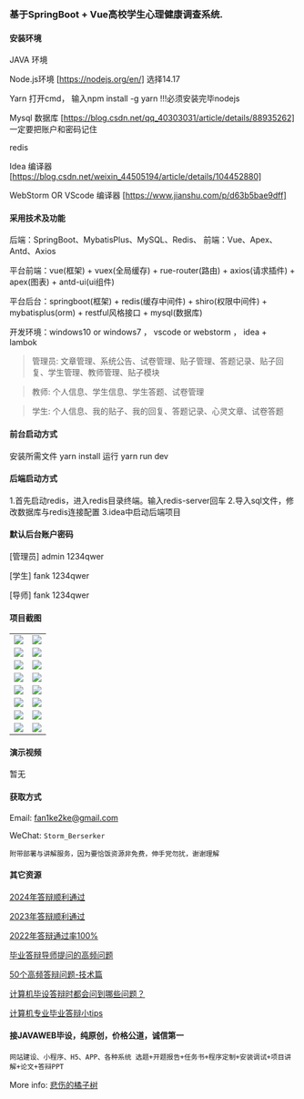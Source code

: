 ### 基于SpringBoot + Vue高校学生心理健康调查系统.


#### 安装环境

JAVA 环境 

Node.js环境 [https://nodejs.org/en/] 选择14.17

Yarn 打开cmd， 输入npm install -g yarn !!!必须安装完毕nodejs

Mysql 数据库 [https://blog.csdn.net/qq_40303031/article/details/88935262] 一定要把账户和密码记住

redis

Idea 编译器 [https://blog.csdn.net/weixin_44505194/article/details/104452880]

WebStorm OR VScode 编译器 [https://www.jianshu.com/p/d63b5bae9dff]

#### 采用技术及功能

后端：SpringBoot、MybatisPlus、MySQL、Redis、
前端：Vue、Apex、Antd、Axios

平台前端：vue(框架) + vuex(全局缓存) + rue-router(路由) + axios(请求插件) + apex(图表)  + antd-ui(ui组件)

平台后台：springboot(框架) + redis(缓存中间件) + shiro(权限中间件) + mybatisplus(orm) + restful风格接口 + mysql(数据库)

开发环境：windows10 or windows7 ， vscode or webstorm ， idea + lambok

> 管理员: 文章管理、系统公告、试卷管理、贴子管理、答题记录、贴子回复、学生管理、教师管理、贴子模块

> 教师: 个人信息、学生信息、学生答题、试卷管理

> 学生: 个人信息、我的贴子、我的回复、答题记录、心灵文章、试卷答题


#### 前台启动方式
安装所需文件 yarn install 
运行 yarn run dev

#### 后端启动方式

1.首先启动redis，进入redis目录终端。输入redis-server回车
2.导入sql文件，修改数据库与redis连接配置
3.idea中启动后端项目

#### 默认后台账户密码
[管理员]
admin
1234qwer

[学生]
fank
1234qwer

[导师]
fank
1234qwer

#### 项目截图

|  |  |
|---------------------|---------------------|
|![](https://fank-bucket-oss.oss-cn-beijing.aliyuncs.com/img/1712666140685.jpg) | ![](https://fank-bucket-oss.oss-cn-beijing.aliyuncs.com/img/1712718216285.jpg) |
|![](https://fank-bucket-oss.oss-cn-beijing.aliyuncs.com/img/1712718196396.png) | ![](https://fank-bucket-oss.oss-cn-beijing.aliyuncs.com/img/1712666121087.jpg) |
|![](https://fank-bucket-oss.oss-cn-beijing.aliyuncs.com/img/1712718179757.jpg) | ![](https://fank-bucket-oss.oss-cn-beijing.aliyuncs.com/img/1712666108598.jpg) |
|![](https://fank-bucket-oss.oss-cn-beijing.aliyuncs.com/img/1712666210751.jpg) | ![](https://fank-bucket-oss.oss-cn-beijing.aliyuncs.com/img/1712666047227.jpg) |
|![](https://fank-bucket-oss.oss-cn-beijing.aliyuncs.com/img/1712666199567.jpg) | ![](https://fank-bucket-oss.oss-cn-beijing.aliyuncs.com/img/1712666032850.jpg) |
|![](https://fank-bucket-oss.oss-cn-beijing.aliyuncs.com/img/1712666189961.jpg) | ![](https://fank-bucket-oss.oss-cn-beijing.aliyuncs.com/img/1712666016011.jpg) |
|![](https://fank-bucket-oss.oss-cn-beijing.aliyuncs.com/img/1712666174255.jpg) | ![](https://fank-bucket-oss.oss-cn-beijing.aliyuncs.com/img/1712666003576.jpg) |
|![](https://fank-bucket-oss.oss-cn-beijing.aliyuncs.com/img/1712666156188.jpg) | ![](https://fank-bucket-oss.oss-cn-beijing.aliyuncs.com/img/1712665989291.jpg) |



#### 演示视频

暂无

#### 获取方式

Email: fan1ke2ke@gmail.com

WeChat: `Storm_Berserker`

`附带部署与讲解服务，因为要恰饭资源非免费，伸手党勿扰，谢谢理解`

#### 其它资源

[2024年答辩顺利通过](https://berserker287.github.io/2024/06/06/2024%E5%B9%B4%E7%AD%94%E8%BE%A9%E9%A1%BA%E5%88%A9%E9%80%9A%E8%BF%87/)

[2023年答辩顺利通过](https://berserker287.github.io/2023/06/14/2023%E5%B9%B4%E7%AD%94%E8%BE%A9%E9%A1%BA%E5%88%A9%E9%80%9A%E8%BF%87/)

[2022年答辩通过率100%](https://berserker287.github.io/2022/05/25/%E9%A1%B9%E7%9B%AE%E4%BA%A4%E6%98%93%E8%AE%B0%E5%BD%95/)

[毕业答辩导师提问的高频问题](https://berserker287.github.io/2023/06/13/%E6%AF%95%E4%B8%9A%E7%AD%94%E8%BE%A9%E5%AF%BC%E5%B8%88%E6%8F%90%E9%97%AE%E7%9A%84%E9%AB%98%E9%A2%91%E9%97%AE%E9%A2%98/)

[50个高频答辩问题-技术篇](https://berserker287.github.io/2023/06/13/50%E4%B8%AA%E9%AB%98%E9%A2%91%E7%AD%94%E8%BE%A9%E9%97%AE%E9%A2%98-%E6%8A%80%E6%9C%AF%E7%AF%87/)

[计算机毕设答辩时都会问到哪些问题？](https://www.zhihu.com/question/31020988)

[计算机专业毕业答辩小tips](https://zhuanlan.zhihu.com/p/145911029)


#### 接JAVAWEB毕设，纯原创，价格公道，诚信第一

`网站建设、小程序、H5、APP、各种系统 选题+开题报告+任务书+程序定制+安装调试+项目讲解+论文+答辩PPT`

More info: [悲伤的橘子树](https://berserker287.github.io/)

